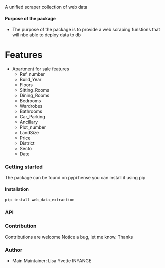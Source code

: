 A unified scraper collection of web data 


#### Purpose of the package
+ The purpose of the package is to provide a web scraping funstions that will nbe able to deploy data to db

# Features
+ Apartment for sale features
    - Ref_number
    - Build_Year
    - Floors
    - Sitting_Rooms
    - Dining_Rooms
    - Bedrooms
    - Wardrobes
    - Bathrooms
    - Car_Parking
    - Ancillary
    - Plot_number
    - LandSize
    - Price
    - District
    - Secto
    - Date

### Getting started
The package can be found on pypi hense you can install it using pip 

#### Installation
``` bash
pip install web_data_extraction
```

### API

### Contribution
Contributions are welcome
Notice a bug, let me know. Thanks

### Author
 + Main Maintainer: Lisa Yvette INYANGE